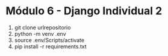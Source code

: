 # Módulo 6 - Django Individual 2

1. git clone urlrepositorio
2. python -m venv .env
3. source .env/Scripts/activate
4. pip install -r requirements.txt